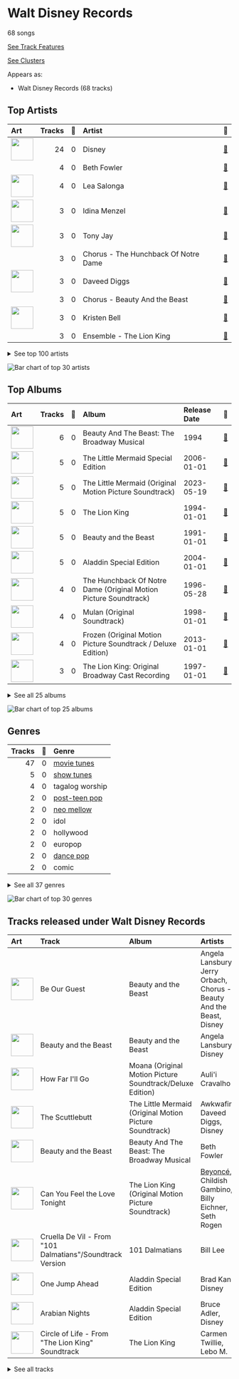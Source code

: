 # Walt Disney Records

68 songs

[See Track Features](audio_features.md)

[See Clusters](clusters/overview.md)

Appears as:
- Walt Disney Records (68 tracks)

## Top Artists

| Art | Tracks | 💚 | Artist | 🔗 |
|:---|---:|---:|:---|:---|
| <img src="https://i.scdn.co/image/ab6761610000e5ebc698d53b77db34027b00f853" alt="" width="50" /> | 24 | 0 | Disney | [🔗](https://open.spotify.com/artist/3xvaSlT4xsyk6lY1ESOspO) |
| | 4 | 0 | Beth Fowler | [🔗](https://open.spotify.com/artist/7KNW6OwcA260MsaEtnvhxV) |
| <img src="https://i.scdn.co/image/191d9c926a51e6d0abc49b7416689b52a2662efc" alt="" width="50" /> | 4 | 0 | Lea Salonga | [🔗](https://open.spotify.com/artist/1GlMjIezcLwV3OFlX0uXOv) |
| <img src="https://i.scdn.co/image/ab6761610000e5eb163f66fedf73f7d1759cea61" alt="" width="50" /> | 3 | 0 | Idina Menzel | [🔗](https://open.spotify.com/artist/73Np75Wv2tju61Eo9Zw4IR) |
| <img src="https://i.scdn.co/image/ab67616d0000b27314dd049936f9d42787c8128d" alt="" width="50" /> | 3 | 0 | Tony Jay | [🔗](https://open.spotify.com/artist/5qQpn0ZokyamZjyKtkKUYD) |
| | 3 | 0 | Chorus - The Hunchback Of Notre Dame | [🔗](https://open.spotify.com/artist/5oHSxqr1uDloCbJJPNBd6T) |
| <img src="https://i.scdn.co/image/ab6761610000e5ebf638289c7621609519d8ad24" alt="" width="50" /> | 3 | 0 | Daveed Diggs | [🔗](https://open.spotify.com/artist/3twuAojvYNrlWZpMkxLm3P) |
| | 3 | 0 | Chorus - Beauty And the Beast | [🔗](https://open.spotify.com/artist/3kWWBtNzJFtKA222gZz39d) |
| <img src="https://i.scdn.co/image/4696b636f6be50265a1226814629eea4ed48a8e6" alt="" width="50" /> | 3 | 0 | Kristen Bell | [🔗](https://open.spotify.com/artist/2kHxkdiKCSnHMkhIgFBZaI) |
| | 3 | 0 | Ensemble - The Lion King | [🔗](https://open.spotify.com/artist/0s0Hfb6ckk9qTjDeUOZXJp) |


<details>
<summary>See top 100 artists</summary>

| Art | Tracks | 💚 | Artist | 🔗 |
|:---|---:|---:|:---|:---|
| <img src="https://i.scdn.co/image/ab67616d0000b273a6d80e2ed079cf1183ade19a" alt="" width="50" /> | 3 | 0 | Angela Lansbury | [🔗](https://open.spotify.com/artist/0LtVJXnPR8msCJiE2DjHxy) |
| <img src="https://i.scdn.co/image/ab67616d0000b2736b59fdeebe247885983d6dcf" alt="" width="50" /> | 2 | 0 | Judy Kuhn | [🔗](https://open.spotify.com/artist/7tHd518aPjJYUgyv9bidBz) |
| <img src="https://i.scdn.co/image/04b70356aa016a0b99be4b7402c8637e923cee93" alt="" width="50" /> | 2 | 0 | Paige O'Hara | [🔗](https://open.spotify.com/artist/7oavKrnYbTZPAPq7zCuipM) |
| <img src="https://i.scdn.co/image/ab67616d0000b2739771c14cdfd747a598b1c213" alt="" width="50" /> | 2 | 0 | Susan Egan | [🔗](https://open.spotify.com/artist/7CckquWatDQSr3PFKkjM8M) |
| | 2 | 0 | Samuel E. Wright | [🔗](https://open.spotify.com/artist/6Id8rcDNyBXPcgKQVfQ8rX) |
| | 2 | 0 | Burke Moses | [🔗](https://open.spotify.com/artist/64BC8AWWTaiOhej6ZYAXzv) |
| <img src="https://i.scdn.co/image/ab6761610000e5eb21f0cc7dc3f69be76f6f7c11" alt="" width="50" /> | 2 | 0 | Joseph Williams | [🔗](https://open.spotify.com/artist/5xk0kRuXn1zToTHpHAqpui) |
| | 2 | 0 | Terrence Mann | [🔗](https://open.spotify.com/artist/5uBIsYz9WatgoViLG6pVj2) |
| <img src="https://i.scdn.co/image/ab67616d0000b27317f613f05ec89836d8c4ad0c" alt="" width="50" /> | 2 | 0 | Jerry Orbach | [🔗](https://open.spotify.com/artist/5i2OpmeVKsmViqoETxuOvO) |
| <img src="https://i.scdn.co/image/ab67616d0000b2730cc79e7adefed420553e65fe" alt="" width="50" /> | 2 | 0 | Jason Weaver | [🔗](https://open.spotify.com/artist/5UdPkKWd8YNR5xGcmqH9QJ) |
| | 2 | 0 | Tom Hulce | [🔗](https://open.spotify.com/artist/4wd5K3s3ekf0czSh2qGjTD) |
| | 2 | 0 | Heath Lamberts | [🔗](https://open.spotify.com/artist/4YYb7AZfDDAmEHSdNCtQfL) |
| <img src="https://i.scdn.co/image/71f1d9f48ea0176ccb1e4bea3925c39b4af9b3b5" alt="" width="50" /> | 2 | 0 | Robin Williams | [🔗](https://open.spotify.com/artist/4OrieSJUghNfNx5UuPCgxF) |
| | 2 | 0 | Chorus - Mulan | [🔗](https://open.spotify.com/artist/4KpdqBDU2C5gB3vhdojuqA) |
| <img src="https://i.scdn.co/image/ab67616d0000b27386b673ff5c044df4c63248d2" alt="" width="50" /> | 2 | 0 | Bruce Reitherman | [🔗](https://open.spotify.com/artist/43HPW60tz4BMYMRnmXMagJ) |
| <img src="https://i.scdn.co/image/ab67616d0000b273a22b3c7eefefd14e57cc068b" alt="" width="50" /> | 2 | 0 | Brad Kane | [🔗](https://open.spotify.com/artist/3dAzSJ9lQnJSq5Z0OgDBep) |
| <img src="https://i.scdn.co/image/ab6761610000e5eb50bc256e017a5dfc38bd41a7" alt="" width="50" /> | 2 | 0 | Awkwafina | [🔗](https://open.spotify.com/artist/3SmyWs7ou3udD8gtM0Z6Vx) |
| <img src="https://i.scdn.co/image/ab6761610000e5eb46ffe763f21bc8b1a6745c9c" alt="" width="50" /> | 2 | 0 | Halle | [🔗](https://open.spotify.com/artist/3HsVtnnjOUToyJThxaoBfx) |
| | 2 | 0 | Broadway Cast of Beauty and the Beast | [🔗](https://open.spotify.com/artist/31gtcs2n8ILyd09TvlSwJt) |
| <img src="https://i.scdn.co/image/ab6761610000e5eb65c99d6d784dc2cabd2a5492" alt="" width="50" /> | 2 | 0 | Mandy Moore | [🔗](https://open.spotify.com/artist/2LJxr7Pt3JnP60eLxwbDOu) |
| <img src="https://i.scdn.co/image/ab67616d0000b273f519e1fce8f9cba0a9d9bd87" alt="" width="50" /> | 2 | 0 | Phil Harris | [🔗](https://open.spotify.com/artist/2ISMfPtVzHc9jDDVPUEHDa) |
| <img src="https://i.scdn.co/image/ab6761610000e5eb37e09cf7d04a5230616d3bfe" alt="" width="50" /> | 2 | 0 | Kenny Raskin | [🔗](https://open.spotify.com/artist/28OYna1pjzLUp2TrXnkK6p) |
| | 2 | 0 | Sarah Solie Shannon | [🔗](https://open.spotify.com/artist/1A2F6sucjT7YDTJtVtB9Oz) |
| <img src="https://i.scdn.co/image/ab6761610000e5ebcc494ba98eadd560b5001226" alt="" width="50" /> | 2 | 0 | Lebo M. | [🔗](https://open.spotify.com/artist/0zp9qNDSeYi3QEodhcKAAA) |
| <img src="https://i.scdn.co/image/ab67616d0000b273d0c7dc63c51d6b24862592e9" alt="" width="50" /> | 2 | 0 | Richard White | [🔗](https://open.spotify.com/artist/0jWqALm6pl5CHj5N0eO68G) |
| | 2 | 0 | Linda Talcott | [🔗](https://open.spotify.com/artist/0XmsLZGAfaW5GvksORVlXJ) |
| | 2 | 0 | Ernie Sabella | [🔗](https://open.spotify.com/artist/0RH6EMxqfzCEB7QCSKQ4xr) |
| <img src="https://i.scdn.co/image/ab67616d0000b273ce1fc502ac6683d5d36e3f20" alt="" width="50" /> | 2 | 0 | Nathan Lane | [🔗](https://open.spotify.com/artist/0P0do9GwiSgweSF6Ui3mrv) |
| | 2 | 0 | Gary Beach | [🔗](https://open.spotify.com/artist/0OckhIDFyA68SQXxyefMcH) |
| <img src="https://i.scdn.co/image/ab67616d0000b2737e167cbf34879564304ed076" alt="" width="50" /> | 2 | 0 | David Ogden Stiers | [🔗](https://open.spotify.com/artist/0N0dbr5s2y20PAo2cDAeVP) |
| | 2 | 0 | Paige Price | [🔗](https://open.spotify.com/artist/0GzTqQj6pGeI2iW6cA0uSR) |
| <img src="https://i.scdn.co/image/ab67616d0000b273d029c07b402998f9ffca9c1b" alt="" width="50" /> | 1 | 0 | Brian Press | [🔗](https://open.spotify.com/artist/7ytM1slwsB4EJ8JYhMtBmf) |
| <img src="https://i.scdn.co/image/ab6761610000e5eb098ada25bad2c88d4b590dc1" alt="" width="50" /> | 1 | 0 | Seth Rogen | [🔗](https://open.spotify.com/artist/7xX39IyguhWsTIg4eU2reH) |
| | 1 | 0 | Jason Raize | [🔗](https://open.spotify.com/artist/7wtyPvLmy8LAf2CO0Xwy4p) |
| <img src="https://i.scdn.co/image/ab6772690000c46c4165ef3e7669f249706b8999" alt="" width="50" /> | 1 | 0 | Sally Dworsky | [🔗](https://open.spotify.com/artist/7vK6xoR5zT4DypEu0blUku) |
| <img src="https://i.scdn.co/image/ab67616d0000b273d659ec1167c5ef3865033afa" alt="" width="50" /> | 1 | 0 | Verna Felton | [🔗](https://open.spotify.com/artist/7aU90hxXexP47nEeMee6xM) |
| | 1 | 0 | Billy Bletcher | [🔗](https://open.spotify.com/artist/7MCVs8C2nykvXVyTyrUoVd) |
| | 1 | 0 | Harvey Fierstein | [🔗](https://open.spotify.com/artist/7G6zawIBBtDX1WvuT97Ei9) |
| <img src="https://i.scdn.co/image/ab6761610000e5eb1a2beebe9dc1435cf5118f0b" alt="" width="50" /> | 1 | 0 | Vaneese Thomas | [🔗](https://open.spotify.com/artist/79cmm0PKrLWIrqp80GpJtK) |
| <img src="https://i.scdn.co/image/ab6761610000e5eb3ef779aa0d271adb2b6a3ded" alt="" width="50" /> | 1 | 0 | Childish Gambino | [🔗](https://open.spotify.com/artist/73sIBHcqh3Z3NyqHKZ7FOL) |
| <img src="https://i.scdn.co/image/ab67616d0000b27371ae0c6c06eee99c706924f1" alt="" width="50" /> | 1 | 0 | Laura Williams | [🔗](https://open.spotify.com/artist/6wIj7GdxBjFtw6ySpzazwo) |
| <img src="https://i.scdn.co/image/ab6761610000e5eb12e3f20d05a8d6cfde988715" alt="" width="50" /> | 1 | 0 | [Beyoncé](../../artists/beyonc_/overview.md) | [🔗](https://open.spotify.com/artist/6vWDO969PvNqNYHIOW5v0m) |
| | 1 | 0 | Agatha Lee Monn | [🔗](https://open.spotify.com/artist/6kHu5ICQRBZdsAHjAjQlmp) |
| | 1 | 0 | Max Casella | [🔗](https://open.spotify.com/artist/6ZpL3BxODab84CTGSL7UO8) |
| <img src="https://i.scdn.co/image/f18d69d006ccd5bce40592da9c8b244ed5814070" alt="" width="50" /> | 1 | 0 | Jeremy Irons | [🔗](https://open.spotify.com/artist/6QRb3jE2lCfMU1iUuVQMaV) |
| <img src="https://i.scdn.co/image/f372f0bc303e9ebbcc49227f256428d52961ab9f" alt="" width="50" /> | 1 | 0 | Carmen Twillie | [🔗](https://open.spotify.com/artist/6O3ZB5Cz5CNT3wQWouKcNJ) |
| <img src="https://i.scdn.co/image/ab67616d0000b273f0864dea3c557afdb250248b" alt="" width="50" /> | 1 | 0 | Paul Kandel | [🔗](https://open.spotify.com/artist/6M3XR163Q68THc9IFMwfAH) |
| <img src="https://i.scdn.co/image/c70b45b55261e4a201300931f11f5988a9c34478" alt="" width="50" /> | 1 | 0 | Cheech Marin | [🔗](https://open.spotify.com/artist/68TP2Pr8i7dvyFHU0p748r) |
| <img src="https://i.scdn.co/image/ab67616d0000b273e7fec29c8ce38bd57ca100ba" alt="" width="50" /> | 1 | 0 | Bruce Adler | [🔗](https://open.spotify.com/artist/66oKiXdIQP7MwN0gPUY0FD) |
| | 1 | 0 | Roz Ryan | [🔗](https://open.spotify.com/artist/66mvEj9XSF89tUj87Y3HDu) |
| | 1 | 0 | Rene Auberjonois | [🔗](https://open.spotify.com/artist/5vLv7RBpAmIPypST2zhKUw) |
| <img src="https://i.scdn.co/image/ab6761610000e5ebe6f756bf84087a1cec378b45" alt="" width="50" /> | 1 | 0 | Lawrence | [🔗](https://open.spotify.com/artist/5rwUYLyUq8gBsVaOUcUxpE) |
| <img src="https://i.scdn.co/image/b7cb8a2d95ba2ca94fc0e133611b5b680014c52e" alt="" width="50" /> | 1 | 0 | Auli'i Cravalho | [🔗](https://open.spotify.com/artist/5mnS9jJdKQQcRSqFu5YPVe) |
| <img src="https://i.scdn.co/image/ab6761610000e5eb6b9f3c46017f630cb024056a" alt="" width="50" /> | 1 | 0 | Donny Osmond | [🔗](https://open.spotify.com/artist/5ZEAzHE2TzAwUcOj6jMIgf) |
| <img src="https://i.scdn.co/image/ab67616d0000b273af3b56ff58ed402be417316b" alt="" width="50" /> | 1 | 0 | Rowan Atkinson | [🔗](https://open.spotify.com/artist/5U4QDnlOlmZx9MHV45EoDE) |
| <img src="https://i.scdn.co/image/ab67616d0000b27382dd1ed154ee983c5af04e74" alt="" width="50" /> | 1 | 0 | Lillias White | [🔗](https://open.spotify.com/artist/5TKKPpY9zr2qrz3JM3Vawq) |
| | 1 | 0 | Katie Lopez | [🔗](https://open.spotify.com/artist/5Kkhk21siwbW3BfZUwpykJ) |
| <img src="https://i.scdn.co/image/ab6761610000e5eb5db8621b4a58607c3c430a1a" alt="" width="50" /> | 1 | 0 | Stolen Jars | [🔗](https://open.spotify.com/artist/5EAJ2dKLdisq7BOJHQ1B7r) |
| | 1 | 0 | Donna Murphy | [🔗](https://open.spotify.com/artist/5BuTOT6mPoNZ5EmaPheBI9) |
| | 1 | 0 | Jesse Corti | [🔗](https://open.spotify.com/artist/53vhGhGRoi9ARM7kr3jrz5) |
| <img src="https://i.scdn.co/image/85e8343b215c98ad063417ac2f6b63919557721a" alt="" width="50" /> | 1 | 0 | Louis Prima | [🔗](https://open.spotify.com/artist/52lBOxCxbJg0ttXEW9CQpW) |
| | 1 | 0 | Kristle Edwards | [🔗](https://open.spotify.com/artist/4y5d67UxD0QON2vRZOjXZ6) |
| <img src="https://i.scdn.co/image/ab67616d0000b27356789be2a63a54149a63feee" alt="" width="50" /> | 1 | 0 | Roger Bart | [🔗](https://open.spotify.com/artist/4sZw3BLoQ9SniX4mcoh80b) |
| <img src="https://i.scdn.co/image/ab6761610000e5eb583a4cf451be21040cfaa0a4" alt="" width="50" /> | 1 | 0 | Jodi Benson | [🔗](https://open.spotify.com/artist/4mmMtabvFCKA6HfmVmitNH) |
| | 1 | 0 | Pinto Colvig | [🔗](https://open.spotify.com/artist/4X8LTt7CXvrqzfS4G4ONUX) |
| <img src="https://i.scdn.co/image/ab67616d0000b2731d1df30dba74b61672934440" alt="" width="50" /> | 1 | 0 | Ilene Woods | [🔗](https://open.spotify.com/artist/4DovRSplr3yJIeE3r0RtHj) |
| <img src="https://i.scdn.co/image/ab6761610000e5ebbf591218adebbf576d52e665" alt="" width="50" /> | 1 | 0 | Santino Fontana | [🔗](https://open.spotify.com/artist/47NluEnhJda2gsnjuvcoob) |
| <img src="https://i.scdn.co/image/ab67616d0000b273dff378921e4be2272bf08bef" alt="" width="50" /> | 1 | 0 | Tsidii Le Loka | [🔗](https://open.spotify.com/artist/478Cvh1XjJiURpkqbM23SV) |
| <img src="https://i.scdn.co/image/ab67616d0000b27344c97b0d5d7236ee001f2fd1" alt="" width="50" /> | 1 | 0 | Faca Kulu | [🔗](https://open.spotify.com/artist/43YEHQb9ZzZBBgTMKtgJmG) |
| <img src="https://i.scdn.co/image/ab67616d0000b27350ff984b366cb285a53254f3" alt="" width="50" /> | 1 | 0 | Cast - The Little Mermaid | [🔗](https://open.spotify.com/artist/433fI3xZoJp1D1dizEkJ3R) |
| | 1 | 0 | LaChanze | [🔗](https://open.spotify.com/artist/3zT7dcLl9wbSXsVh3VQx3A) |
| | 1 | 0 | Jerry Tondo | [🔗](https://open.spotify.com/artist/3wUpOiaLjwAZNregbC7CxO) |
| <img src="https://i.scdn.co/image/ab6761610000e5eb2707a2fe54769871232016e2" alt="" width="50" /> | 1 | 0 | Shahadi Wright Joseph | [🔗](https://open.spotify.com/artist/3qBrg0c1loxePyWQxp6F75) |
| | 1 | 0 | Mice Chorus | [🔗](https://open.spotify.com/artist/3gcnVAcMBdtYbril7EqBz6) |
| <img src="https://i.scdn.co/image/ab6761610000e5eb5dcabf363571181dba3ecf66" alt="" width="50" /> | 1 | 0 | Matthew Wilder | [🔗](https://open.spotify.com/artist/3bmFPbLMiLxtR9tFrTcKcP) |
| | 1 | 0 | Zachary Levi | [🔗](https://open.spotify.com/artist/3XSyTI9ct70ZheMESAv2st) |
| | 1 | 0 | Ensemble - The Little Mermaid | [🔗](https://open.spotify.com/artist/3WoPXSBmNV9DJnxZgnU224) |
| <img src="https://i.scdn.co/image/ab67616d0000b2730716ee3afeb1b43476782864" alt="" width="50" /> | 1 | 0 | Bill Lee | [🔗](https://open.spotify.com/artist/3UcnwnNwP6egaBs7DAgRdJ) |
| | 1 | 0 | Barbara Marineau | [🔗](https://open.spotify.com/artist/3UHGebThLKTMzANl7f83P9) |
| <img src="https://i.scdn.co/image/ab6761610000e5eb4dc932abd84f977a7bd80d42" alt="" width="50" /> | 1 | 0 | Robby Benson | [🔗](https://open.spotify.com/artist/3QcGV278a6mmLRTOK29WBP) |
| <img src="https://i.scdn.co/image/ab6761610000e5ebe68295308bfd008cedf0f2c1" alt="" width="50" /> | 1 | 0 | Jim Cummings | [🔗](https://open.spotify.com/artist/3OIPwMAZipDCLQwHmxS5EG) |
| | 1 | 0 | Cheryl Freeman | [🔗](https://open.spotify.com/artist/3E0MPcbZSjfJ1HsnJKXkqd) |
| <img src="https://i.scdn.co/image/ab6761610000e5ebfed5626c008ba961a81dd218" alt="" width="50" /> | 1 | 0 | Dr. John | [🔗](https://open.spotify.com/artist/320TrJub4arztwXRm7kqVO) |
| <img src="https://i.scdn.co/image/b7dc0c8b9aaad3fd0a430084f395be143b25eade" alt="" width="50" /> | 1 | 0 | Heather Headley | [🔗](https://open.spotify.com/artist/2xDc4cU0Rj6YG8SrmAHIy0) |
| <img src="https://i.scdn.co/image/ab6761610000e5ebb7045f5664fcd729c905e90f" alt="" width="50" /> | 1 | 0 | JD McCrary | [🔗](https://open.spotify.com/artist/2wrxoZjEVKfJZhxCiqK0ju) |
| | 1 | 0 | Chorus - Hercules | [🔗](https://open.spotify.com/artist/2pLvZNFSNqj5ggB8cPK7ki) |
| <img src="https://i.scdn.co/image/038078d1e58100273d291941ce8ef965a62a70c6" alt="" width="50" /> | 1 | 0 | Marni Nixon | [🔗](https://open.spotify.com/artist/2Npf96k0QoY8YYwqnELDmQ) |
| | 1 | 0 | Stacey Logan | [🔗](https://open.spotify.com/artist/2HCcvZjqbz0BWWBLG5Yzgu) |
| | 1 | 0 | Heidi Mollenhauer | [🔗](https://open.spotify.com/artist/2FmXrymxv6kNBnA66HpoPt) |
| <img src="https://i.scdn.co/image/5c8cbb56c2544be64d900236ac53c937a1ed2305" alt="" width="50" /> | 1 | 0 | Tawatha Agee | [🔗](https://open.spotify.com/artist/26j9y8Rq679tININ1Mt4ZV) |

</details>


![Bar chart of top 30 artists](../../images/labels/walt_disney_records/artists.png)

## Top Albums

| Art | Tracks | 💚 | Album | Release Date | 🔗 |
|:---|---:|---:|:---|:---|:---|
| <img src="https://i.scdn.co/image/ab67616d0000b27362a9c9725e25d64134f25707" alt="" width="50" /> | 6 | 0 | Beauty And The Beast: The Broadway Musical | 1994 | [🔗](https://open.spotify.com/album/3Pzoe4ffuNsxdgTHGaFJmo) |
| <img src="https://i.scdn.co/image/ab67616d0000b27327bc049f5d573b73e4cc96ef" alt="" width="50" /> | 5 | 0 | The Little Mermaid Special Edition | 2006-01-01 | [🔗](https://open.spotify.com/album/4aAwvCRNJIqiUGVEjieWv6) |
| <img src="https://i.scdn.co/image/ab67616d0000b27391eee92ba7620a88de647ade" alt="" width="50" /> | 5 | 0 | The Little Mermaid (Original Motion Picture Soundtrack) | 2023-05-19 | [🔗](https://open.spotify.com/album/40tsP3taBOC9HqNaLCZZKP) |
| <img src="https://i.scdn.co/image/ab67616d0000b273660aadbda2da6b1c2dd3d1a5" alt="" width="50" /> | 5 | 0 | The Lion King | 1994-01-01 | [🔗](https://open.spotify.com/album/3YA5DdB3wSz4pdfEXoMyRd) |
| <img src="https://i.scdn.co/image/ab67616d0000b2732bf585fa65e5608b365f4909" alt="" width="50" /> | 5 | 0 | Beauty and the Beast | 1991-01-01 | [🔗](https://open.spotify.com/album/3O5p9VNddbwvqWTdYKEqV5) |
| <img src="https://i.scdn.co/image/ab67616d0000b2734a4b92dcf7a5c51cc4f7424c" alt="" width="50" /> | 5 | 0 | Aladdin Special Edition | 2004-01-01 | [🔗](https://open.spotify.com/album/7bt2aty3lUo6Q1Ud8pthRz) |
| <img src="https://i.scdn.co/image/ab67616d0000b273a45790b93f47d427a2aefa9d" alt="" width="50" /> | 4 | 0 | The Hunchback Of Notre Dame (Original Motion Picture Soundtrack) | 1996-05-28 | [🔗](https://open.spotify.com/album/7btQeUDTIIfnh2iCQ8Pfhq) |
| <img src="https://i.scdn.co/image/ab67616d0000b27388781d268ea3b5a35518eecc" alt="" width="50" /> | 4 | 0 | Mulan (Original Soundtrack) | 1998-01-01 | [🔗](https://open.spotify.com/album/3Ohs7Jo6GM6mydUOL0m5aC) |
| <img src="https://i.scdn.co/image/ab67616d0000b2734b1899123e484c034e31164e" alt="" width="50" /> | 4 | 0 | Frozen (Original Motion Picture Soundtrack / Deluxe Edition) | 2013-01-01 | [🔗](https://open.spotify.com/album/7lZs5r4oQV2nutddffLrg0) |
| <img src="https://i.scdn.co/image/ab67616d0000b2736cb0475872d38753052ac35a" alt="" width="50" /> | 3 | 0 | The Lion King: Original Broadway Cast Recording | 1997-01-01 | [🔗](https://open.spotify.com/album/1y6p6tINBthUWsQVQJmiYK) |


<details>
<summary>See all 25 albums</summary>

| Art | Tracks | 💚 | Album | Release Date | 🔗 |
|:---|---:|---:|:---|:---|:---|
| <img src="https://i.scdn.co/image/ab67616d0000b273597905f8f46dfc60f5a6d11f" alt="" width="50" /> | 3 | 0 | Tangled | 2010-01-01 | [🔗](https://open.spotify.com/album/1l0aFrH24oPrQSqGtfeFyE) |
| <img src="https://i.scdn.co/image/ab67616d0000b273d5758ffb1632e086776cf14d" alt="" width="50" /> | 2 | 0 | The Princess and the Frog (Original Motion Picture Soundtrack) | 2009-11-23 | [🔗](https://open.spotify.com/album/0CcL28OkH89kjgKpNZC8sW) |
| <img src="https://i.scdn.co/image/ab67616d0000b2736eb04fff9fd19fd8f65b86e1" alt="" width="50" /> | 2 | 0 | The Lion King (Original Motion Picture Soundtrack) | 2019-07-11 | [🔗](https://open.spotify.com/album/7e8y48Z2fkJNGBOKSECCeS) |
| <img src="https://i.scdn.co/image/ab67616d0000b273d897c1143b832479966b407d" alt="" width="50" /> | 2 | 0 | The Jungle Book | 1997-01-01 | [🔗](https://open.spotify.com/album/7zdZNXoapFcOW663zgLdOE) |
| <img src="https://i.scdn.co/image/ab67616d0000b273281dfd7af2ee99a124404623" alt="" width="50" /> | 2 | 0 | Pocahontas | 1995-01-01 | [🔗](https://open.spotify.com/album/7L6kEZVkWh7OEI71b1JHZd) |
| <img src="https://i.scdn.co/image/ab67616d0000b273f6a713be4f418307ab7ffaf4" alt="" width="50" /> | 2 | 0 | Hercules (Original Motion Picture Soundtrack) | 1997-01-01 | [🔗](https://open.spotify.com/album/1wbY6VUchNsZLaDi22eD3J) |
| <img src="https://i.scdn.co/image/ab67616d0000b2732a8b6ce34511614c9373f423" alt="" width="50" /> | 1 | 0 | Songs and Story: Cinderella | 2009-01-01 | [🔗](https://open.spotify.com/album/1d4rBfCtXPqkphzbvjokLa) |
| <img src="https://i.scdn.co/image/ab67616d0000b2739a1b229fe1a132abf9599362" alt="" width="50" /> | 1 | 0 | Sleeping Beauty | 1996-01-01 | [🔗](https://open.spotify.com/album/3U3I9TY7on88tPvM1guh54) |
| <img src="https://i.scdn.co/image/ab67616d0000b273b1bb1c7d7eef55a31fb995ad" alt="" width="50" /> | 1 | 0 | Noelle (Original Motion Picture Soundtrack) | 2019-11-12 | [🔗](https://open.spotify.com/album/7GZR54Ir7Aq5T34aRhJQfw) |
| <img src="https://i.scdn.co/image/ab67616d0000b2733505183cc0e24d2f7560174a" alt="" width="50" /> | 1 | 0 | Moana (Original Motion Picture Soundtrack/Deluxe Edition) | 2016-11-18 | [🔗](https://open.spotify.com/album/6pZj4nvx6lV3ulIK3BSjvs) |
| <img src="https://i.scdn.co/image/ab67616d0000b2736ff59d18c018a2845758deed" alt="" width="50" /> | 1 | 0 | Frozen 2 (Original Motion Picture Soundtrack/Deluxe Edition) | 2019-11-15 | [🔗](https://open.spotify.com/album/4M07HWIlZr7zoXoxDHR5mz) |
| <img src="https://i.scdn.co/image/ab67616d0000b273ea64ccdfa35a32dddeaec8fc" alt="" width="50" /> | 1 | 0 | Disney's Greatest Vol. 3 | 2002-08-20 | [🔗](https://open.spotify.com/album/6UuNvv5UFJG5bQkYzQIarh) |
| <img src="https://i.scdn.co/image/ab67616d0000b2731f062b7159e8f230120512bf" alt="" width="50" /> | 1 | 0 | Coco (Original Motion Picture Soundtrack) | 2017-11-10 | [🔗](https://open.spotify.com/album/7nMexBA71PdwPnfqS5Yji5) |
| <img src="https://i.scdn.co/image/ab67616d0000b2736b4d7353d778b84853751cda" alt="" width="50" /> | 1 | 0 | Cinderella Special Edition (Original Motion Picture Soundtrack/Japanese Version) | 2005-10-19 | [🔗](https://open.spotify.com/album/3QAxBLpXRLVMh1dRtuQa0q) |
| <img src="https://i.scdn.co/image/ab67616d0000b2739734b880ec5742822e49db80" alt="" width="50" /> | 1 | 0 | 101 Dalmatians | 1998-01-01 | [🔗](https://open.spotify.com/album/6hcQqEfqHDkQZl1bdgr4Vr) |

</details>


![Bar chart of top 25 albums](../../images/labels/walt_disney_records/albums.png)

## Genres

| Tracks | 💚 | Genre |
|---:|---:|:---|
| 47 | 0 | [movie tunes](../../genres/movie_tunes/overview.md) |
| 5 | 0 | [show tunes](../../genres/show_tunes/overview.md) |
| 4 | 0 | tagalog worship |
| 2 | 0 | [post-teen pop](../../genres/post_teen_pop/overview.md) |
| 2 | 0 | [neo mellow](../../genres/neo_mellow/overview.md) |
| 2 | 0 | idol |
| 2 | 0 | hollywood |
| 2 | 0 | europop |
| 2 | 0 | [dance pop](../../genres/dance_pop/overview.md) |
| 2 | 0 | comic |


<details>
<summary>See all 37 genres</summary>

| Tracks | 💚 | Genre |
|---:|---:|:---|
| 2 | 0 | comedy |
| 2 | 0 | alternative hip hop |
| 1 | 0 | trap queen |
| 1 | 0 | traditional blues |
| 1 | 0 | swing |
| 1 | 0 | [soul](../../genres/soul/overview.md) |
| 1 | 0 | roots rock |
| 1 | 0 | retro soul |
| 1 | 0 | [r&b](../../genres/r_b/overview.md) |
| 1 | 0 | [pop](../../genres/pop/overview.md) |
| 1 | 0 | piano blues |
| 1 | 0 | nyc pop |
| 1 | 0 | new orleans blues |
| 1 | 0 | neo soul |
| 1 | 0 | modern blues |
| 1 | 0 | [lounge](../../genres/lounge/overview.md) |
| 1 | 0 | louisiana blues |
| 1 | 0 | jump blues |
| 1 | 0 | jazz blues |
| 1 | 0 | hip pop |
| 1 | 0 | escape room |
| 1 | 0 | comedy rap |
| 1 | 0 | bubblegum pop |
| 1 | 0 | blues |
| 1 | 0 | asian american hip hop |
| 1 | 0 | [adult standards](../../genres/adult_standards/overview.md) |
| 1 | 0 | acoustic blues |

</details>


![Bar chart of top 30 genres](../../images/labels/walt_disney_records/genres.png)

## Tracks released under Walt Disney Records

| Art | Track | Album | Artists | Label | 💚 | 🔗 |
|:---|:---|:---|:---|:---|:---|:---|
| <img src="https://i.scdn.co/image/ab67616d0000b2732bf585fa65e5608b365f4909" alt="" width="50" /> | Be Our Guest | Beauty and the Beast | Angela Lansbury, Jerry Orbach, Chorus - Beauty And the Beast, Disney | [Walt Disney Records](.) | | [🔗](https://open.spotify.com/track/6btdYzQ8eZFBrOlUKVHuz0) |
| <img src="https://i.scdn.co/image/ab67616d0000b2732bf585fa65e5608b365f4909" alt="" width="50" /> | Beauty and the Beast | Beauty and the Beast | Angela Lansbury, Disney | [Walt Disney Records](.) | | [🔗](https://open.spotify.com/track/2rJFFUEl1LURkV0b0OARXx) |
| <img src="https://i.scdn.co/image/ab67616d0000b2733505183cc0e24d2f7560174a" alt="" width="50" /> | How Far I'll Go | Moana (Original Motion Picture Soundtrack/Deluxe Edition) | Auli'i Cravalho | [Walt Disney Records](.) | | [🔗](https://open.spotify.com/track/6mb6lVLNrcUgLnEN8QnDJd) |
| <img src="https://i.scdn.co/image/ab67616d0000b27391eee92ba7620a88de647ade" alt="" width="50" /> | The Scuttlebutt | The Little Mermaid (Original Motion Picture Soundtrack) | Awkwafina, Daveed Diggs, Disney | [Walt Disney Records](.) | | [🔗](https://open.spotify.com/track/2wLDS3oCMufFrvwN2IK3Bt) |
| <img src="https://i.scdn.co/image/ab67616d0000b27362a9c9725e25d64134f25707" alt="" width="50" /> | Beauty and the Beast | Beauty And The Beast: The Broadway Musical | Beth Fowler | [Walt Disney Records](.) | | [🔗](https://open.spotify.com/track/0ABGlKA3v3RYjrcKVYuCfT) |
| <img src="https://i.scdn.co/image/ab67616d0000b2736eb04fff9fd19fd8f65b86e1" alt="" width="50" /> | Can You Feel the Love Tonight | The Lion King (Original Motion Picture Soundtrack) | [Beyoncé](../../artists/beyonc_/overview.md), Childish Gambino, Billy Eichner, Seth Rogen | [Walt Disney Records](.) | | [🔗](https://open.spotify.com/track/1zSKtBze2IReYU44W0lDzd) |
| <img src="https://i.scdn.co/image/ab67616d0000b2739734b880ec5742822e49db80" alt="" width="50" /> | Cruella De Vil - From "101 Dalmatians"/Soundtrack Version | 101 Dalmatians | Bill Lee | [Walt Disney Records](.) | | [🔗](https://open.spotify.com/track/2tkIIkF3CPqsmYhsncNEGN) |
| <img src="https://i.scdn.co/image/ab67616d0000b2734a4b92dcf7a5c51cc4f7424c" alt="" width="50" /> | One Jump Ahead | Aladdin Special Edition | Brad Kane, Disney | [Walt Disney Records](.) | | [🔗](https://open.spotify.com/track/69ZNzwrCGP6h5ewkJQWWaT) |
| <img src="https://i.scdn.co/image/ab67616d0000b2734a4b92dcf7a5c51cc4f7424c" alt="" width="50" /> | Arabian Nights | Aladdin Special Edition | Bruce Adler, Disney | [Walt Disney Records](.) | | [🔗](https://open.spotify.com/track/31vVcYpecILSQ02PIGdqYi) |
| <img src="https://i.scdn.co/image/ab67616d0000b273660aadbda2da6b1c2dd3d1a5" alt="" width="50" /> | Circle of Life - From "The Lion King" Soundtrack | The Lion King | Carmen Twillie, Lebo M. | [Walt Disney Records](.) | | [🔗](https://open.spotify.com/track/0HU5JnVaKNTWf6GykV9Zn8) |


<details>
<summary>See all tracks</summary>

| Art | Track | Album | Artists | Label | 💚 | 🔗 |
|:---|:---|:---|:---|:---|:---|:---|
| <img src="https://i.scdn.co/image/ab67616d0000b273f6a713be4f418307ab7ffaf4" alt="" width="50" /> | Zero To Hero | Hercules (Original Motion Picture Soundtrack) | Chorus - Hercules, Lillias White, Cheryl Freeman, LaChanze, Roz Ryan, Vaneese Thomas, Tawatha Agee, Disney | [Walt Disney Records](.) | | [🔗](https://open.spotify.com/track/4zDfgax6Ihb0UWdour1ZEs) |
| <img src="https://i.scdn.co/image/ab67616d0000b27391eee92ba7620a88de647ade" alt="" width="50" /> | Kiss the Girl | The Little Mermaid (Original Motion Picture Soundtrack) | Daveed Diggs, Awkwafina, Jacob Tremblay, Ensemble - The Little Mermaid, Disney | [Walt Disney Records](.) | | [🔗](https://open.spotify.com/track/2f2F4z8BOi15hum9aEVDUP) |
| <img src="https://i.scdn.co/image/ab67616d0000b27391eee92ba7620a88de647ade" alt="" width="50" /> | Under the Sea | The Little Mermaid (Original Motion Picture Soundtrack) | Daveed Diggs, Cast - The Little Mermaid, Disney | [Walt Disney Records](.) | | [🔗](https://open.spotify.com/track/7Cux0Rc1hY5Pt5T28apnzv) |
| <img src="https://i.scdn.co/image/ab67616d0000b273a45790b93f47d427a2aefa9d" alt="" width="50" /> | The Bells of Notre Dame | The Hunchback Of Notre Dame (Original Motion Picture Soundtrack) | David Ogden Stiers, Tony Jay, Paul Kandel, Chorus - The Hunchback Of Notre Dame | [Walt Disney Records](.) | | [🔗](https://open.spotify.com/track/47Wo2LeGbzdZTdEFNRZXV0) |
| <img src="https://i.scdn.co/image/ab67616d0000b273597905f8f46dfc60f5a6d11f" alt="" width="50" /> | Mother Knows Best - From "Tangled"/Soundtrack Version | Tangled | Donna Murphy | [Walt Disney Records](.) | | [🔗](https://open.spotify.com/track/1lOSxJNCLvWm2bYaTcTSmK) |
| <img src="https://i.scdn.co/image/ab67616d0000b27388781d268ea3b5a35518eecc" alt="" width="50" /> | I'll Make a Man Out of You | Mulan (Original Soundtrack) | Donny Osmond, Chorus - Mulan, Disney | [Walt Disney Records](.) | | [🔗](https://open.spotify.com/track/28UMEtwyUUy5u0UWOVHwiI) |
| <img src="https://i.scdn.co/image/ab67616d0000b273d5758ffb1632e086776cf14d" alt="" width="50" /> | Down in New Orleans | The Princess and the Frog (Original Motion Picture Soundtrack) | Dr. John | [Walt Disney Records](.) | | [🔗](https://open.spotify.com/track/4tCdoXt7EiwZZhMevxmY8u) |
| <img src="https://i.scdn.co/image/ab67616d0000b2731f062b7159e8f230120512bf" alt="" width="50" /> | Remember Me (Lullaby) | Coco (Original Motion Picture Soundtrack) | Gael Garcia Bernal, Gabriella Flores, Libertad García Fonzi | [Walt Disney Records](.) | | [🔗](https://open.spotify.com/track/2cFGv8v5DcbJXHEdzouFne) |
| <img src="https://i.scdn.co/image/ab67616d0000b27362a9c9725e25d64134f25707" alt="" width="50" /> | Be Our Guest | Beauty And The Beast: The Broadway Musical | Gary Beach, Beth Fowler, Heath Lamberts, Barbara Marineau, Brian Press, Stacey Logan, Broadway Cast of Beauty and the Beast | [Walt Disney Records](.) | | [🔗](https://open.spotify.com/track/6zRiCeiJUvnalwwSfPrn3f) |
| <img src="https://i.scdn.co/image/ab67616d0000b27391eee92ba7620a88de647ade" alt="" width="50" /> | Part of Your World | The Little Mermaid (Original Motion Picture Soundtrack) | Halle | [Walt Disney Records](.) | | [🔗](https://open.spotify.com/track/2HRhVQ0yo1jIvXoRTCIdEz) |
| <img src="https://i.scdn.co/image/ab67616d0000b27391eee92ba7620a88de647ade" alt="" width="50" /> | Part of Your World (Reprise) | The Little Mermaid (Original Motion Picture Soundtrack) | Halle | [Walt Disney Records](.) | | [🔗](https://open.spotify.com/track/1aYdJNJT480JVCPYayogh6) |
| <img src="https://i.scdn.co/image/ab67616d0000b2736cb0475872d38753052ac35a" alt="" width="50" /> | Can You Feel The Love Tonight | The Lion King: Original Broadway Cast Recording | Heather Headley, Jason Raize, Max Casella, Tom Alan Robbins, Ensemble - The Lion King | [Walt Disney Records](.) | | [🔗](https://open.spotify.com/track/7zb4dWm9K6Hr4kk1pOwSDS) |
| <img src="https://i.scdn.co/image/ab67616d0000b273a45790b93f47d427a2aefa9d" alt="" width="50" /> | God Help the Outcasts | The Hunchback Of Notre Dame (Original Motion Picture Soundtrack) | Heidi Mollenhauer, Chorus - The Hunchback Of Notre Dame | [Walt Disney Records](.) | | [🔗](https://open.spotify.com/track/67KymXb4OUQtUlO31EFOjS) |
| <img src="https://i.scdn.co/image/ab67616d0000b2734b1899123e484c034e31164e" alt="" width="50" /> | Let It Go - From "Frozen"/Soundtrack Version | Frozen (Original Motion Picture Soundtrack / Deluxe Edition) | Idina Menzel | [Walt Disney Records](.) | | [🔗](https://open.spotify.com/track/0qcr5FMsEO85NAQjrlDRKo) |
| <img src="https://i.scdn.co/image/ab67616d0000b2736ff59d18c018a2845758deed" alt="" width="50" /> | Into the Unknown | Frozen 2 (Original Motion Picture Soundtrack/Deluxe Edition) | Idina Menzel, AURORA | [Walt Disney Records](.) | | [🔗](https://open.spotify.com/track/3Z0oQ8r78OUaHvGPiDBR3W) |
| <img src="https://i.scdn.co/image/ab67616d0000b2736b4d7353d778b84853751cda" alt="" width="50" /> | A Dream Is a Wish Your Heart Makes | Cinderella Special Edition (Original Motion Picture Soundtrack/Japanese Version) | Ilene Woods, Mice Chorus | [Walt Disney Records](.) | | [🔗](https://open.spotify.com/track/6PiTsEEiNYU9a9xXowi9i5) |
| <img src="https://i.scdn.co/image/ab67616d0000b2736eb04fff9fd19fd8f65b86e1" alt="" width="50" /> | I Just Can't Wait to Be King | The Lion King (Original Motion Picture Soundtrack) | JD McCrary, Shahadi Wright Joseph, John Oliver | [Walt Disney Records](.) | | [🔗](https://open.spotify.com/track/2xUdYfY3LpJb4Iv37RypnO) |
| <img src="https://i.scdn.co/image/ab67616d0000b273660aadbda2da6b1c2dd3d1a5" alt="" width="50" /> | I Just Can't Wait to Be King - From "The Lion King" Soundtrack | The Lion King | Jason Weaver, Rowan Atkinson, Laura Williams | [Walt Disney Records](.) | | [🔗](https://open.spotify.com/track/0qxtQ8rf3W1nId3D2r0xH4) |
| <img src="https://i.scdn.co/image/ab67616d0000b273660aadbda2da6b1c2dd3d1a5" alt="" width="50" /> | Be Prepared - From "The Lion King" / Soundtrack Version | The Lion King | Jeremy Irons, Whoopi Goldberg, Cheech Marin, Jim Cummings | [Walt Disney Records](.) | | [🔗](https://open.spotify.com/track/34nxgXFCPzDphUJGuRsn10) |
| <img src="https://i.scdn.co/image/ab67616d0000b27327bc049f5d573b73e4cc96ef" alt="" width="50" /> | Part of Your World | The Little Mermaid Special Edition | Jodi Benson, Disney | [Walt Disney Records](.) | | [🔗](https://open.spotify.com/track/7tUSJY4nsDBJTjd1UXKRsT) |
| <img src="https://i.scdn.co/image/ab67616d0000b273660aadbda2da6b1c2dd3d1a5" alt="" width="50" /> | Can You Feel the Love Tonight - From "The Lion King" / Soundtrack Version | The Lion King | Joseph Williams, Sally Dworsky, Nathan Lane, Ernie Sabella, Kristle Edwards | [Walt Disney Records](.) | | [🔗](https://open.spotify.com/track/5E8yddtSG3sH4hw2SfwcgW) |
| <img src="https://i.scdn.co/image/ab67616d0000b273281dfd7af2ee99a124404623" alt="" width="50" /> | Colors of the Wind - From "Pocahontas" / Soundtrack Version | Pocahontas | Judy Kuhn | [Walt Disney Records](.) | | [🔗](https://open.spotify.com/track/1OYOLWqKmhkFIx2KC9ek1a) |
| <img src="https://i.scdn.co/image/ab67616d0000b273281dfd7af2ee99a124404623" alt="" width="50" /> | Just Around the Riverbend - From "Pocahontas" / Soundtrack Version | Pocahontas | Judy Kuhn | [Walt Disney Records](.) | | [🔗](https://open.spotify.com/track/6P316E7tFylzpVrDrXVF9s) |
| <img src="https://i.scdn.co/image/ab67616d0000b273d5758ffb1632e086776cf14d" alt="" width="50" /> | Friends on the Other Side | The Princess and the Frog (Original Motion Picture Soundtrack) | Keith David | [Walt Disney Records](.) | | [🔗](https://open.spotify.com/track/14mNTV7rsvzkVfBmRepX1X) |
| <img src="https://i.scdn.co/image/ab67616d0000b27362a9c9725e25d64134f25707" alt="" width="50" /> | Gaston | Beauty And The Beast: The Broadway Musical | Kenny Raskin, Burke Moses, Sarah Solie Shannon, Paige Price, Linda Talcott | [Walt Disney Records](.) | | [🔗](https://open.spotify.com/track/44NzMOVW1wFA2W2GH6prB6) |
| <img src="https://i.scdn.co/image/ab67616d0000b2734b1899123e484c034e31164e" alt="" width="50" /> | Do You Want to Build a Snowman? - From "Frozen"/Soundtrack Version | Frozen (Original Motion Picture Soundtrack / Deluxe Edition) | Kristen Bell, Agatha Lee Monn, Katie Lopez | [Walt Disney Records](.) | | [🔗](https://open.spotify.com/track/2yi7HZrBOC4bMUSTcs4VK6) |
| <img src="https://i.scdn.co/image/ab67616d0000b2734b1899123e484c034e31164e" alt="" width="50" /> | For the First Time in Forever - From "Frozen"/Soundtrack Version | Frozen (Original Motion Picture Soundtrack / Deluxe Edition) | Kristen Bell, Idina Menzel | [Walt Disney Records](.) | | [🔗](https://open.spotify.com/track/70b5Sq3ePOu3Gqg0hjlOtR) |
| <img src="https://i.scdn.co/image/ab67616d0000b2734b1899123e484c034e31164e" alt="" width="50" /> | Love Is an Open Door - From "Frozen"/Soundtrack Version | Frozen (Original Motion Picture Soundtrack / Deluxe Edition) | Kristen Bell, Santino Fontana | [Walt Disney Records](.) | | [🔗](https://open.spotify.com/track/3IPnBzGRMg6BfViFxxa0Gq) |
| <img src="https://i.scdn.co/image/ab67616d0000b273b1bb1c7d7eef55a31fb995ad" alt="" width="50" /> | Santa Claus Is Comin' to Town | Noelle (Original Motion Picture Soundtrack) | Lawrence, Stolen Jars | [Walt Disney Records](.) | | [🔗](https://open.spotify.com/track/7mE5nyoRdlZq7hKW2Uzxkl) |
| <img src="https://i.scdn.co/image/ab67616d0000b27388781d268ea3b5a35518eecc" alt="" width="50" /> | A Girl Worth Fighting For | Mulan (Original Soundtrack) | Lea Salonga, Harvey Fierstein, Matthew Wilder, James Hong, Jerry Tondo, Disney | [Walt Disney Records](.) | | [🔗](https://open.spotify.com/track/3wjgPeXocinhLyPL37p70e) |
| <img src="https://i.scdn.co/image/ab67616d0000b27388781d268ea3b5a35518eecc" alt="" width="50" /> | Honor To Us All | Mulan (Original Soundtrack) | Lea Salonga, Beth Fowler, Marni Nixon, Chorus - Mulan, Disney | [Walt Disney Records](.) | | [🔗](https://open.spotify.com/track/78EMhiyAcalWWtnpk20Eoo) |
| <img src="https://i.scdn.co/image/ab67616d0000b27388781d268ea3b5a35518eecc" alt="" width="50" /> | Reflection | Mulan (Original Soundtrack) | Lea Salonga, Disney | [Walt Disney Records](.) | | [🔗](https://open.spotify.com/track/2AILbz83cBnrAMAG06rZts) |
| <img src="https://i.scdn.co/image/ab67616d0000b2734a4b92dcf7a5c51cc4f7424c" alt="" width="50" /> | A Whole New World | Aladdin Special Edition | Lea Salonga, Brad Kane, Disney | [Walt Disney Records](.) | | [🔗](https://open.spotify.com/track/1hwdPQtFHISvZ9SXMkNrIK) |
| <img src="https://i.scdn.co/image/ab67616d0000b273d897c1143b832479966b407d" alt="" width="50" /> | I Wan'na Be Like You (The Monkey Song) | The Jungle Book | Louis Prima, Phil Harris, Bruce Reitherman | [Walt Disney Records](.) | | [🔗](https://open.spotify.com/track/2EeVPGHq2I7fjeDfT6LEYX) |
| <img src="https://i.scdn.co/image/ab67616d0000b273597905f8f46dfc60f5a6d11f" alt="" width="50" /> | I See the Light - From "Tangled" / Soundtrack Version | Tangled | Mandy Moore, Zachary Levi | [Walt Disney Records](.) | | [🔗](https://open.spotify.com/track/6klpXs2uAjagnZMFkt4qkl) |
| <img src="https://i.scdn.co/image/ab67616d0000b273597905f8f46dfc60f5a6d11f" alt="" width="50" /> | When Will My Life Begin? - From "Tangled" / Soundtrack Version | Tangled | Mandy Moore | [Walt Disney Records](.) | | [🔗](https://open.spotify.com/track/03xWMkKEbeO4SnylA53ipj) |
| <img src="https://i.scdn.co/image/ab67616d0000b2739a1b229fe1a132abf9599362" alt="" width="50" /> | An Unusual Prince / Once Upon A Dream - From "Sleeping Beauty"/Soundtrack Version | Sleeping Beauty | Mary Costa, Bill Shirley, Chorus - Sleeping Beauty | [Walt Disney Records](.) | | [🔗](https://open.spotify.com/track/5WKxcFnCO244tMnVElhFuk) |
| <img src="https://i.scdn.co/image/ab67616d0000b273660aadbda2da6b1c2dd3d1a5" alt="" width="50" /> | Hakuna Matata - From "The Lion King" Soundtrack | The Lion King | Nathan Lane, Ernie Sabella, Jason Weaver, Joseph Williams | [Walt Disney Records](.) | | [🔗](https://open.spotify.com/track/5k3U0OGYBccHdKJJu3HrUN) |
| <img src="https://i.scdn.co/image/ab67616d0000b27327bc049f5d573b73e4cc96ef" alt="" width="50" /> | Poor Unfortunate Souls | The Little Mermaid Special Edition | Pat Carroll, Disney | [Walt Disney Records](.) | | [🔗](https://open.spotify.com/track/7zsw78LtXUD7JfEwH64HK2) |
| <img src="https://i.scdn.co/image/ab67616d0000b273d897c1143b832479966b407d" alt="" width="50" /> | The Bare Necessities | The Jungle Book | Phil Harris, Bruce Reitherman | [Walt Disney Records](.) | | [🔗](https://open.spotify.com/track/7h5crXBSY5SSpXRIlklv74) |
| <img src="https://i.scdn.co/image/ab67616d0000b273ea64ccdfa35a32dddeaec8fc" alt="" width="50" /> | Who's Afraid of the Big, Bad Wolf - From "Three Little Pigs" | Disney's Greatest Vol. 3 | Pinto Colvig, Mary Moder, Dorothy Compton, Billy Bletcher | [Walt Disney Records](.) | | [🔗](https://open.spotify.com/track/4K1kR94TrMRoznMHBFaa3C) |
| <img src="https://i.scdn.co/image/ab67616d0000b27327bc049f5d573b73e4cc96ef" alt="" width="50" /> | Les Poissons | The Little Mermaid Special Edition | Rene Auberjonois, Disney | [Walt Disney Records](.) | | [🔗](https://open.spotify.com/track/04LkB4linu702YDzlrQNDi) |
| <img src="https://i.scdn.co/image/ab67616d0000b2732bf585fa65e5608b365f4909" alt="" width="50" /> | Belle | Beauty and the Beast | Richard White, Paige O'Hara, Chorus - Beauty And the Beast, Disney | [Walt Disney Records](.) | | [🔗](https://open.spotify.com/track/0Q4a3PdGEME9w8Jgqa0Gf3) |
| <img src="https://i.scdn.co/image/ab67616d0000b2732bf585fa65e5608b365f4909" alt="" width="50" /> | Gaston | Beauty and the Beast | Richard White, Jesse Corti, Chorus - Beauty And the Beast, Disney | [Walt Disney Records](.) | | [🔗](https://open.spotify.com/track/0zstgBrV1t1g6n4jHrUVBY) |
| <img src="https://i.scdn.co/image/ab67616d0000b2732bf585fa65e5608b365f4909" alt="" width="50" /> | Something There | Beauty and the Beast | Robby Benson, Jerry Orbach, Paige O'Hara, Angela Lansbury, David Ogden Stiers, Disney | [Walt Disney Records](.) | | [🔗](https://open.spotify.com/track/6mDxu0xwhv5tn1oMTNUypu) |
| <img src="https://i.scdn.co/image/ab67616d0000b2734a4b92dcf7a5c51cc4f7424c" alt="" width="50" /> | Friend Like Me | Aladdin Special Edition | Robin Williams, Disney | [Walt Disney Records](.) | | [🔗](https://open.spotify.com/track/3HQ9Dzqm9bYGAs4xVjcbYj) |
| <img src="https://i.scdn.co/image/ab67616d0000b2734a4b92dcf7a5c51cc4f7424c" alt="" width="50" /> | Prince Ali | Aladdin Special Edition | Robin Williams, Disney | [Walt Disney Records](.) | | [🔗](https://open.spotify.com/track/2n2ikq6Y21aFrootCsdsf3) |
| <img src="https://i.scdn.co/image/ab67616d0000b273f6a713be4f418307ab7ffaf4" alt="" width="50" /> | Go the Distance | Hercules (Original Motion Picture Soundtrack) | Roger Bart, Disney | [Walt Disney Records](.) | | [🔗](https://open.spotify.com/track/0D1OY0M5A0qD5HGBvFmFid) |
| <img src="https://i.scdn.co/image/ab67616d0000b27327bc049f5d573b73e4cc96ef" alt="" width="50" /> | Kiss the Girl | The Little Mermaid Special Edition | Samuel E. Wright, Disney | [Walt Disney Records](.) | | [🔗](https://open.spotify.com/track/4HGIPyqDxSf863tPOwXiLJ) |
| <img src="https://i.scdn.co/image/ab67616d0000b27327bc049f5d573b73e4cc96ef" alt="" width="50" /> | Under the Sea | The Little Mermaid Special Edition | Samuel E. Wright, Disney | [Walt Disney Records](.) | | [🔗](https://open.spotify.com/track/6oYkwjI1TKP9D0Y9II1GT7) |
| <img src="https://i.scdn.co/image/ab67616d0000b2736cb0475872d38753052ac35a" alt="" width="50" /> | I Just Can't Wait To Be King | The Lion King: Original Broadway Cast Recording | Scott Irby-Ranniar, Ensemble - The Lion King, Geoff Hoyle, Kajuana Shuford | [Walt Disney Records](.) | | [🔗](https://open.spotify.com/track/2hmX7OquuyHXFphptTW68R) |
| <img src="https://i.scdn.co/image/ab67616d0000b27362a9c9725e25d64134f25707" alt="" width="50" /> | Belle | Beauty And The Beast: The Broadway Musical | Susan Egan, Burke Moses, Sarah Solie Shannon, Paige Price, Linda Talcott, Broadway Cast of Beauty and the Beast, Kenny Raskin | [Walt Disney Records](.) | | [🔗](https://open.spotify.com/track/70sqHGRr89z4SbAmpzE71X) |
| <img src="https://i.scdn.co/image/ab67616d0000b27362a9c9725e25d64134f25707" alt="" width="50" /> | Something There | Beauty And The Beast: The Broadway Musical | Susan Egan, Terrence Mann, Gary Beach, Beth Fowler, Heath Lamberts | [Walt Disney Records](.) | | [🔗](https://open.spotify.com/track/68aTOtDa7fzVxorXBehJHu) |
| <img src="https://i.scdn.co/image/ab67616d0000b27362a9c9725e25d64134f25707" alt="" width="50" /> | If I Can't Love Her | Beauty And The Beast: The Broadway Musical | Terrence Mann | [Walt Disney Records](.) | | [🔗](https://open.spotify.com/track/2NXDiOkPqRtXNsnFqyVmyM) |
| <img src="https://i.scdn.co/image/ab67616d0000b273a45790b93f47d427a2aefa9d" alt="" width="50" /> | Heaven's Light/Hellfire | The Hunchback Of Notre Dame (Original Motion Picture Soundtrack) | Tony Jay, Tom Hulce, Chorus - The Hunchback Of Notre Dame | [Walt Disney Records](.) | | [🔗](https://open.spotify.com/track/4rp9YObc6Q5xc6X1S8c7m9) |
| <img src="https://i.scdn.co/image/ab67616d0000b273a45790b93f47d427a2aefa9d" alt="" width="50" /> | Out There | The Hunchback Of Notre Dame (Original Motion Picture Soundtrack) | Tony Jay, Tom Hulce | [Walt Disney Records](.) | | [🔗](https://open.spotify.com/track/7cX2nwvVfWW3bfScg2f15K) |
| <img src="https://i.scdn.co/image/ab67616d0000b2736cb0475872d38753052ac35a" alt="" width="50" /> | Circle of Life with Nants' Ingonyama | The Lion King: Original Broadway Cast Recording | Tsidii Le Loka, Ensemble - The Lion King, Lebo M., Faca Kulu | [Walt Disney Records](.) | | [🔗](https://open.spotify.com/track/5qdmxwRkULsZY1BxNvSGx4) |
| <img src="https://i.scdn.co/image/ab67616d0000b2732a8b6ce34511614c9373f423" alt="" width="50" /> | Bibbidi-Bobbidi-Boo - From "Cinderella" Soundtrack | Songs and Story: Cinderella | Verna Felton | [Walt Disney Records](.) | | [🔗](https://open.spotify.com/track/23Ypb2SLgeY2OQxfXHPKLN) |

</details>

